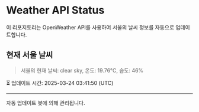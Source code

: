 
# Weather API Status

이 리포지토리는 OpenWeather API를 사용하여 서울의 날씨 정보를 자동으로 업데이트합니다.

## 현재 서울 날씨
> 서울의 현재 날씨: clear sky, 온도: 19.76°C, 습도: 46%

⏳ 업데이트 시간: 2025-03-24 03:41:50 (UTC)

---
자동 업데이트 봇에 의해 관리됩니다.
